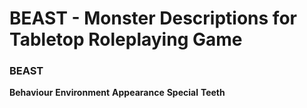 # BEAST - Monster Descriptions for Tabletop Roleplaying Game

### BEAST

**Behaviour**
**Environment**
**Appearance**
**Special**
**Teeth**


